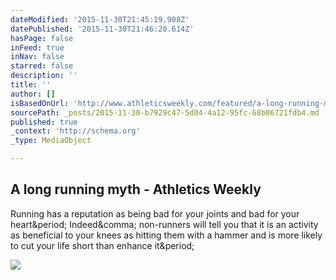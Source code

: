 ```yaml
---
dateModified: '2015-11-30T21:45:19.908Z'
datePublished: '2015-11-30T21:46:20.614Z'
hasPage: false
inFeed: true
inNav: false
starred: false
description: ''
title: ''
author: []
isBasedOnUrl: 'http://www.athleticsweekly.com/featured/a-long-running-myth-36470/'
sourcePath: _posts/2015-11-30-b7929c47-5d04-4a12-95fc-68b06721fdb4.md
published: true
_context: 'http://schema.org'
_type: MediaObject

---
```

<article style=""><h1>A long running myth - Athletics Weekly</h1><p>Running has a reputation as being bad for your joints and bad for your heart&amp;period; Indeed&amp;comma; non-runners will tell you that it is an activity as beneficial to your knees as hitting them with a hammer and is more likely to cut your life short than enhance it&amp;period;</p><img src="http://www.athleticsweekly.com/wp-content/uploads/2015/04/running.jpg" /></article>